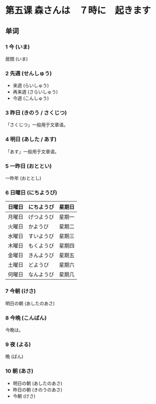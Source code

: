 # 第五课 森さんは　７時に　起きます
## 单词
### 1 今 (いま)
居間 (いま)

### 2 先週 (せんしゅう)
* 来週 (らいしゅう)
* 再来週 (さらいしゅう)
* 今週 (こんしゅう)

### 3 昨日 (きのう / さくじつ)
「さくじつ」一般用于文章语。

### 4 明日 (あした / あす)
「あす」一般用于文章语。

### 5 一昨日 (おととい)
一昨年 (おととし)

### 6 日曜日 (にちようび)
| 日曜日 | にちようび | 星期日 |
| ----- | -------- | ----- |
| 月曜日 | げつようび | 星期一 |
| 火曜日 | かようび   | 星期二 |
| 水曜日 | すいようび | 星期三 |
| 木曜日 | もくようび | 星期四 |
| 金曜日 | きんようび | 星期五 |
| 土曜日 | どようび   | 星期六 |
| 何曜日 | なんようび | 星期几 |

### 7 今朝 (けさ)
明日の朝 (あしたのあさ)

### 8 今晩 (こんばん)
今晩は。

### 9 夜 (よる)
晩 (ばん)

### 10 朝 (あさ)
* 明日の朝 (あしたのあさ)
* 昨日の朝 (きのうのあさ)
* 今朝 (けさ)




